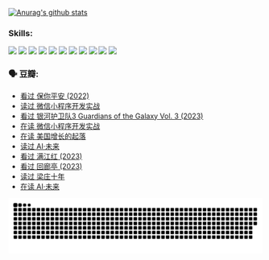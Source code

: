 
[![Anurag's github stats](https://github-readme-stats.vercel.app/api?username=w940853815)](https://github.com/anuraghazra/github-readme-stats)

### Skills:

<code><img height="32" src="https://cdn.jsdelivr.net/npm/simple-icons@v5/icons/python.svg"></code>
<code><img height="32" src="https://cdn.jsdelivr.net/npm/simple-icons@v5/icons/javascript.svg"></code>
<code><img height="32" src="https://cdn.jsdelivr.net/npm/simple-icons@v5/icons/django.svg"></code>
<code><img height="32" src="https://cdn.jsdelivr.net/npm/simple-icons@v5/icons/flask.svg"></code>
<code><img height="32" src="https://cdn.jsdelivr.net/npm/simple-icons@v5/icons/vuetify.svg"></code>
<code><img height="32" src="https://cdn.jsdelivr.net/npm/simple-icons@v5/icons/git.svg"></code>
<code><img height="32" src="https://cdn.jsdelivr.net/npm/simple-icons@v5/icons/docker.svg"></code>
<code><img height="32" src="https://cdn.jsdelivr.net/npm/simple-icons@v5/icons/postgresql.svg"></code>
<code><img height="32" src="https://cdn.jsdelivr.net/npm/simple-icons@v5/icons/elasticsearch.svg"></code>
<code><img height="32" src="https://cdn.jsdelivr.net/npm/simple-icons@v5/icons/macos.svg"></code>
<code><img height="32" src="https://cdn.jsdelivr.net/npm/simple-icons@v5/icons/linux.svg"></code>

### 🗣 豆瓣:

<!-- DOUBAN-ACTIVITIES:START -->
- [看过 保你平安‎ (2022)](https://www.douban.com/people/136069238/status/4239139510/?_i=84844693)
- [读过 微信小程序开发实战](https://www.douban.com/people/136069238/status/4237321528/?_i=84844693)
- [看过 银河护卫队3 Guardians of the Galaxy Vol. 3‎ (2023)](https://www.douban.com/people/136069238/status/4236631849/?_i=84844693)
- [在读 微信小程序开发实战](https://www.douban.com/people/136069238/status/4230177692/?_i=84844693)
- [在读 美国增长的起落](https://www.douban.com/people/136069238/status/4220055912/?_i=84844693)
- [读过 AI·未来](https://www.douban.com/people/136069238/status/4220054171/?_i=84844693)
- [看过 满江红‎ (2023)](https://www.douban.com/people/136069238/status/4219146433/?_i=84844693)
- [看过 回廊亭‎ (2023)](https://www.douban.com/people/136069238/status/4215992758/?_i=84844693)
- [读过 梁庄十年](https://www.douban.com/people/136069238/status/4206664969/?_i=84844693)
- [在读 AI·未来](https://www.douban.com/people/136069238/status/4206653520/?_i=84844693)
<!-- DOUBAN-ACTIVITIES:END -->


![Snake animation](https://raw.githubusercontent.com/w940853815/w940853815/output/github-contribution-grid-snake.svg)

<!--
**w940853815/w940853815** is a ✨ _special_ ✨ repository because its `README.md` (this file) appears on your GitHub profile.

Here are some ideas to get you started:

- 🔭 I’m currently working on ...
- 🌱 I’m currently learning ...
- 👯 I’m looking to collaborate on ...
- 🤔 I’m looking for help with ...
- 💬 Ask me about ...
- 📫 How to reach me: ...
- 😄 Pronouns: ...
- ⚡ Fun fact: ...
-->
